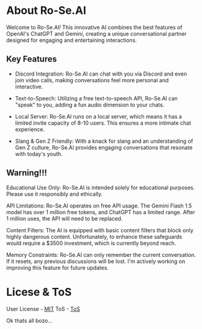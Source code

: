 # About Ro-Se.AI

Welcome to Ro-Se.AI! This innovative AI combines the best features of OpenAI's ChatGPT and Gemini, creating a unique conversational partner designed for engaging and entertaining interactions.


## Key Features
- Discord Integration: Ro-Se.AI can chat with you via Discord and even join video calls, making conversations feel more personal and interactive.

- Text-to-Speech: Utilizing a free text-to-speech API, Ro-Se.AI can "speak" to you, adding a fun audio dimension to your chats.

- Local Server: Ro-Se.AI runs on a local server, which means it has a limited invite capacity of 8-10 users. This ensures a more intimate chat experience.

- Slang & Gen Z Friendly: With a knack for slang and an understanding of Gen Z culture, Ro-Se.AI provides engaging conversations that resonate with today's youth.


## Warning!!!
Educational Use Only: Ro-Se.AI is intended solely for educational purposes. Please use it responsibly and ethically.

API Limitations: Ro-Se.AI operates on free API usage. The Gemini Flash 1.5 model has over 1 million free tokens, and ChatGPT has a limited range. After 1 million uses, the API will need to be replaced.

Content Filters: The AI is equipped with basic content filters that block only highly dangerous content. Unfortunately, to enhance these safeguards would require a $3500 investment, which is currently beyond reach.

Memory Constraints: Ro-Se.AI can only remember the current conversation. If it resets, any previous discussions will be lost. I'm actively working on improving this feature for future updates.

# Licese & ToS
User License - [MIT]()
ToS - [ToS]()


Ok thats all bozo...
